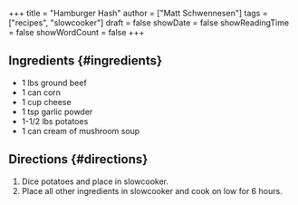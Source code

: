 +++
title = "Hamburger Hash"
author = ["Matt Schwennesen"]
tags = ["recipes", "slowcooker"]
draft = false
showDate = false
showReadingTime = false
showWordCount = false
+++

## Ingredients {#ingredients}

-   1 lbs ground beef
-   1 can corn
-   1 cup cheese
-   1 tsp garlic powder
-   1-1/2 lbs potatoes
-   1 can cream of mushroom soup


## Directions {#directions}

1.  Dice potatoes and place in slowcooker.
2.  Place all other ingredients in slowcooker and cook on low for 6 hours.
